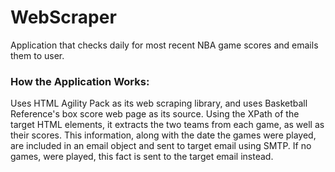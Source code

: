 # WebScraper

<p>Application that checks daily for most recent NBA game scores and emails them to user.</p>

<h3>How the Application Works:</h3>

<p>
  Uses HTML Agility Pack as its web scraping library, and uses Basketball Reference's box score web page as its source.
  Using the XPath of the target HTML elements, it extracts the two teams from each game, as well as their scores.
  This information, along with the date the games were played, are included in an email object and sent to target email using SMTP.
  If no games, were played, this fact is sent to the target email instead.
</p>
